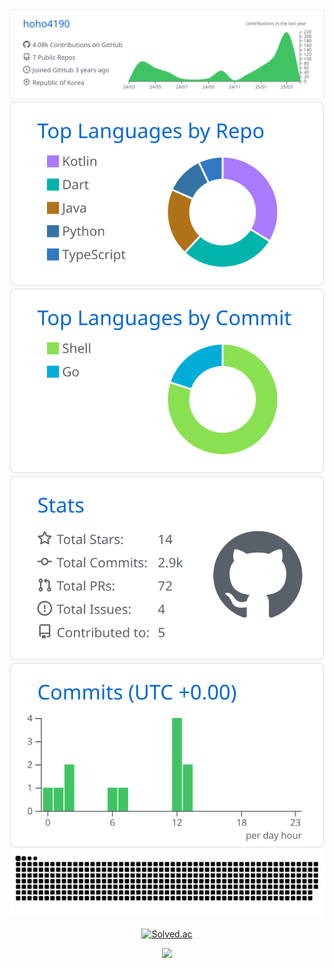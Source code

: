 
<div align=center>

  <picture>
    <source
      media="(prefers-color-scheme: dark)"
      srcset="https://raw.githubusercontent.com/hoho4190/hoho4190/main/profile-summary-card-output/github_dark/0-profile-details.svg"
    />
    <img
      alt="profile summary card"
      src="https://raw.githubusercontent.com/hoho4190/hoho4190/main/profile-summary-card-output/github/0-profile-details.svg"
    />
  </picture>

  <picture>
    <source
      media="(prefers-color-scheme: dark)"
      srcset="https://raw.githubusercontent.com/hoho4190/hoho4190/main/profile-summary-card-output/github_dark/1-repos-per-language.svg"
    />
    <img
      alt="profile summary card"
      src="https://raw.githubusercontent.com/hoho4190/hoho4190/main/profile-summary-card-output/github/1-repos-per-language.svg"
    />
  </picture>
  <picture>
    <source
      media="(prefers-color-scheme: dark)"
      srcset="https://raw.githubusercontent.com/hoho4190/hoho4190/main/profile-summary-card-output/github_dark/2-most-commit-language.svg"
    />
    <img
      alt="profile summary card"
      src="https://raw.githubusercontent.com/hoho4190/hoho4190/main/profile-summary-card-output/github/2-most-commit-language.svg"
    />
  </picture>

  <picture>
    <source
      media="(prefers-color-scheme: dark)"
      srcset="https://raw.githubusercontent.com/hoho4190/hoho4190/main/profile-summary-card-output/github_dark/3-stats.svg"
    />
    <img
      alt="profile summary card"
      src="https://raw.githubusercontent.com/hoho4190/hoho4190/main/profile-summary-card-output/github/3-stats.svg"
    />
  </picture>
  <picture>
    <source
      media="(prefers-color-scheme: dark)"
      srcset="https://raw.githubusercontent.com/hoho4190/hoho4190/main/profile-summary-card-output/github_dark/4-productive-time.svg"
    />
    <img
      alt="profile summary card"
      src="https://raw.githubusercontent.com/hoho4190/hoho4190/main/profile-summary-card-output/github/4-productive-time.svg"
    />
  </picture>

  <picture>
    <source
      media="(prefers-color-scheme: dark)"
      srcset="https://github.com/hoho4190/hoho4190/blob/output/github-contribution-grid-snake-dark.svg"
    />
    <img
      alt="github contribution grid snake animation"
      src="https://github.com/hoho4190/hoho4190/blob/output/github-contribution-grid-snake.svg"
    />
  </picture>

  [![Solved.ac](http://mazassumnida.wtf/api/v2/generate_badge?boj=hoho4190)](https://solved.ac/hoho4190)

  <a href="https://github.com/devxb/gitanimals">
    <img src="https://render.gitanimals.org/farms/hoho4190" width="684"/>
  </a>

</div>
